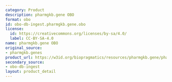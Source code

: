 ```yaml
---
category: Product
description: pharmgkb.gene OBO
format: obo
id: obo-db-ingest.pharmgkb.gene.obo
license:
  id: https://creativecommons.org/licenses/by-sa/4.0/
  label: CC-BY-SA-4.0
name: pharmgkb.gene OBO
original_source:
- pharmgkb.genes
product_url: https://w3id.org/biopragmatics/resources/pharmgkb.gene/pharmgkb.gene.obo
secondary_source:
- obo-db-ingest
layout: product_detail
---
```

